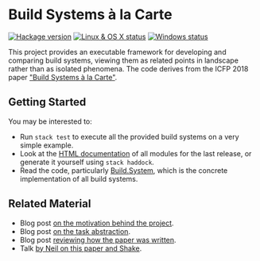 # Build Systems à la Carte

[![Hackage version](https://img.shields.io/hackage/v/build.svg?label=Hackage)](https://hackage.haskell.org/package/build) [![Linux & OS X status](https://img.shields.io/travis/snowleopard/build/master.svg?label=Linux%20%26%20OS%20X)](https://travis-ci.org/snowleopard/build) [![Windows status](https://img.shields.io/appveyor/ci/snowleopard/build/master.svg?label=Windows)](https://ci.appveyor.com/project/snowleopard/build)

This project provides an executable framework for developing and comparing build systems, viewing them as
related points in landscape rather than as isolated phenomena. The code derives from the ICFP 2018 paper
["Build Systems à la Carte"](https://github.com/snowleopard/build/releases/download/icfp-final/build-systems.pdf).


## Getting Started

You may be interested to:

* Run `stack test` to execute all the provided build systems on a very simple example.
* Look at the [HTML documentation](https://hackage.haskell.org/package/build) of all modules for the last release,
  or generate it yourself using `stack haddock`.
* Read the code, particularly [Build.System](src/Build/System.hs), which is the concrete implementation of
  all build systems.

## Related Material

* Blog post [on the motivation behind the project](https://blogs.ncl.ac.uk/andreymokhov/cloud-and-dynamic-builds/).
* Blog post [on the task abstraction](https://blogs.ncl.ac.uk/andreymokhov/cloud-and-dynamic-builds/).
* Blog post [reviewing how the paper was written](https://neilmitchell.blogspot.com/2018/07/inside-paper-build-systems-la-carte.html).
* Talk [by Neil on this paper and Shake](https://ndmitchell.com/#shake_18_may_2018).

